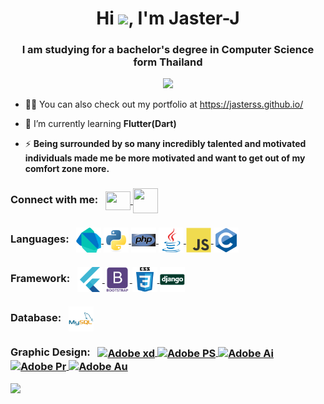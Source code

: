 <h1 align="center">Hi <img src="https://raw.githubusercontent.com/MartinHeinz/MartinHeinz/master/wave.gif" width="30px">, I'm Jaster-J</h1>
<h3 align="center">I am studying for a bachelor's degree in Computer Science form Thailand</h3>
<p align="center"> <img src="https://komarev.com/ghpvc/?username=JasterSS&color=lightgrey&style=plastic&label=PROFILE+VIEWS"/> </p>


- 👨‍💻 You can also check out my portfolio at https://jasterss.github.io/

- 🌱 I’m currently learning **Flutter(Dart)**

- ⚡ **Being surrounded by so many incredibly talented and motivated individuals made me be more motivated and want to get out of my comfort zone more.**

<h3 align="left">Connect with me: &nbsp;
  <a href="https://www.facebook.com/JasterSS" target="blank">
    <img align="center" src="https://raw.githubusercontent.com/rahuldkjain/github-profile-readme-generator/master/src/images/icons/Social/facebook.svg" height="30" width="40" />
  </a> 
  <a href="https://line.me/ti/p/vwNA3t9b13" target="blank">
    <img align="center" src="https://gist.githubusercontent.com/remino/9406653/raw/74fc19e60e82e296e7a708dd80d679e67354db82/line.svg" height="40" width="40" />
  </a>
</h3>

<h3 align="left">Languages: &nbsp;
  <a href="https://dart.dev/" target="_blank"> 
    <img align="center" src="https://raw.githubusercontent.com/devicons/devicon/master/icons/dart/dart-original.svg" alt="Dart" width="40" height="40"/> 
  </a>
  <a href="https://www.python.org/" target="_blank"> 
    <img align="center" src="https://raw.githubusercontent.com/devicons/devicon/master/icons/python/python-original.svg" alt="python" width="40" height="40"/> 
  </a>
  <a href="https://www.php.net" target="_blank"> 
    <img align="center" src="https://raw.githubusercontent.com/devicons/devicon/master/icons/php/php-original.svg" alt="php" width="40" height="40"/> 
  </a>
  <a href="https://www.java.com" target="_blank"> 
    <img align="center" src="https://raw.githubusercontent.com/devicons/devicon/master/icons/java/java-original.svg" alt="java" width="40" height="40"/> 
  </a>
  <a href="https://developer.mozilla.org/en-US/docs/Web/JavaScript" target="_blank"> 
    <img align="center" src="https://raw.githubusercontent.com/devicons/devicon/master/icons/javascript/javascript-original.svg" alt="javascript" width="40" height="40"/> 
  </a>
  <a href="https://www.cprogramming.com/" target="_blank"> 
    <img align="center" src="https://raw.githubusercontent.com/devicons/devicon/master/icons/c/c-original.svg" alt="c" width="40" height="40"/> 
  </a>
</h3>
  
 <h3 align="left">Framework: &nbsp;
  <a href="https://flutter.dev/" target="_blank"> 
    <img align="center" src="https://raw.githubusercontent.com/devicons/devicon/master/icons/flutter/flutter-original.svg" alt="flutter" width="40" height="40"/> 
  </a>
  <a href="https://getbootstrap.com" target="_blank"> 
    <img align="center" src="https://raw.githubusercontent.com/devicons/devicon/master/icons/bootstrap/bootstrap-plain-wordmark.svg" alt="bootstrap" width="40" height="40"/> 
  </a> 
  <a href="https://www.w3schools.com/css/" target="_blank"> 
    <img align="center" src="https://raw.githubusercontent.com/devicons/devicon/master/icons/css3/css3-original-wordmark.svg" alt="css3" width="40" height="40"/> 
  </a>
  <a href="https://www.django-rest-framework.org/" target="_blank"> 
    <img align="center" src="https://raw.githubusercontent.com/devicons/devicon/master/icons/django/django-plain.svg" alt="django" width="40" height="40"/> 
  </a>
</h3>

<h3 align="left">Database: &nbsp;
  <a href="https://www.mysql.com/" target="_blank"> 
    <img align="center" src="https://raw.githubusercontent.com/devicons/devicon/master/icons/mysql/mysql-original-wordmark.svg" alt="mysql" width="40" height="40"/> 
  </a>
</h3>

<h3 align="left">Graphic Design: &nbsp;
  <a href="https://www.adobe.com/th_th/products/xd.html" target="_blank"> 
    <img align="center" src="https://img.icons8.com/color/48/000000/adobe-xd--v2.png" alt="Adobe xd" width="40" height="40"/> 
  </a>
  <a href="" target="_blank"> 
    <img align="center" src="https://img.icons8.com/color-glass/48/000000/adobe-photoshop.png" alt="Adobe PS" width="40" height="40"/> 
  </a>
  <a href="" target="_blank"> 
    <img align="center" src="https://img.icons8.com/color-glass/48/000000/adobe-illustrator.png" alt="Adobe Ai" width="40" height="40"/> 
  </a>
  <a href="" target="_blank"> 
    <img align="center" src="https://img.icons8.com/fluency/48/000000/adobe-premiere-pro.png" alt="Adobe Pr" width="40" height="40"/> 
  </a>
  <a href="" target="_blank"> 
    <img align="center" src="https://img.icons8.com/fluency/48/000000/adobe-audition.png" alt="Adobe Au" width="40" height="40"/> 
  </a> 
</h3>

<p><img align="left" src="https://github-readme-stats.vercel.app/api/top-langs?username=JasterSS&show_icons=true&locale=en&layout=compact" /></p>



